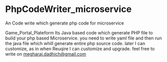 # PhpCodeWriter_microservice
 An Code write which generate php code for microservice


Game_Portal_Plateform
Its Java based code which generate PHP file to build your php based Microservice.  you need to write yaml file and then run the java file which whill generate entire php source code.
later I can customize, as in when Reuqire I can customize and upgrade. feel free to write on megharaj.dadhich@gmail.com
